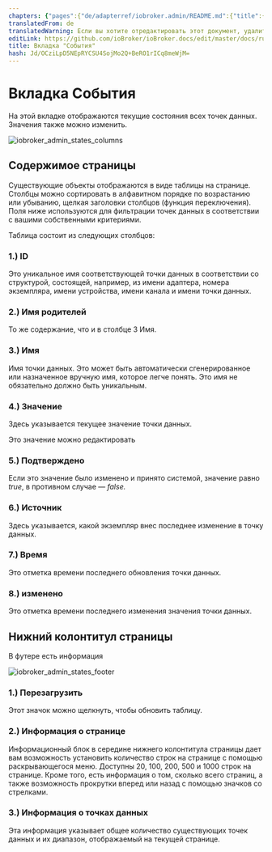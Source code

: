 ```yaml
---
chapters: {"pages":{"de/adapterref/iobroker.admin/README.md":{"title":{"de":"no title"},"content":"de/adapterref/iobroker.admin/README.md"},"de/adapterref/iobroker.admin/admin/tab-adapters.md":{"title":{"de":"Der Reiter Adapter"},"content":"de/adapterref/iobroker.admin/admin/tab-adapters.md"},"de/adapterref/iobroker.admin/admin/tab-instances.md":{"title":{"de":"Der Reiter Instanzen"},"content":"de/adapterref/iobroker.admin/admin/tab-instances.md"},"de/adapterref/iobroker.admin/admin/tab-objects.md":{"title":{"de":"Der Reiter Objekte"},"content":"de/adapterref/iobroker.admin/admin/tab-objects.md"},"de/adapterref/iobroker.admin/admin/tab-states.md":{"title":{"de":"Der Reiter Zustände"},"content":"de/adapterref/iobroker.admin/admin/tab-states.md"},"de/adapterref/iobroker.admin/admin/tab-groups.md":{"title":{"de":"Der Reiter Gruppen"},"content":"de/adapterref/iobroker.admin/admin/tab-groups.md"},"de/adapterref/iobroker.admin/admin/tab-users.md":{"title":{"de":"Der Reiter Benutzer"},"content":"de/adapterref/iobroker.admin/admin/tab-users.md"},"de/adapterref/iobroker.admin/admin/tab-events.md":{"title":{"de":"Der Reiter Ereignisse"},"content":"de/adapterref/iobroker.admin/admin/tab-events.md"},"de/adapterref/iobroker.admin/admin/tab-hosts.md":{"title":{"de":"Der Reiter Hosts"},"content":"de/adapterref/iobroker.admin/admin/tab-hosts.md"},"de/adapterref/iobroker.admin/admin/tab-enums.md":{"title":{"de":"Der Reiter Aufzählungen"},"content":"de/adapterref/iobroker.admin/admin/tab-enums.md"},"de/adapterref/iobroker.admin/admin/tab-log.md":{"title":{"de":"Der Reiter Log"},"content":"de/adapterref/iobroker.admin/admin/tab-log.md"},"de/adapterref/iobroker.admin/admin/tab-system.md":{"title":{"de":"Die Systemeinstellungen"},"content":"de/adapterref/iobroker.admin/admin/tab-system.md"}}}
translatedFrom: de
translatedWarning: Если вы хотите отредактировать этот документ, удалите поле «translationFrom», в противном случае этот документ будет снова автоматически переведен
editLink: https://github.com/ioBroker/ioBroker.docs/edit/master/docs/ru/adapterref/iobroker.admin/tab-events.md
title: Вкладка "События"
hash: Jd/OCziLpD5NEpRYCSU4SojMo2Q+BeRO1rICq8meWjM=
---
```

# Вкладка События
На этой вкладке отображаются текущие состояния всех точек данных. Значения также можно изменить.

![iobroker_admin_states_columns](../../../de/adapterref/iobroker.admin/img/tab-events_States_columns.jpg)

## Содержимое страницы
Существующие объекты отображаются в виде таблицы на странице. Столбцы можно сортировать в алфавитном порядке по возрастанию или убыванию, щелкая заголовки столбцов (функция переключения). Поля ниже используются для фильтрации точек данных в соответствии с вашими собственными критериями.

Таблица состоит из следующих столбцов:

### **1.) ID**
Это уникальное имя соответствующей точки данных в соответствии со структурой, состоящей, например, из имени адаптера, номера экземпляра, имени устройства, имени канала и имени точки данных.

### **2.) Имя родителей**
То же содержание, что и в столбце 3 Имя.

### **3.) Имя**
Имя точки данных. Это может быть автоматически сгенерированное или назначенное вручную имя, которое легче понять. Это имя не обязательно должно быть уникальным.

### **4.) Значение**
Здесь указывается текущее значение точки данных.

Это значение можно редактировать

### **5.) Подтверждено**
Если это значение было изменено и принято системой, значение равно _true_, в противном случае — _false._

### **6.) Источник**
Здесь указывается, какой экземпляр внес последнее изменение в точку данных.

### **7.) Время**
Это отметка времени последнего обновления точки данных.

### **8.) изменено**
Это отметка времени последнего изменения значения точки данных.

## Нижний колонтитул страницы
В футере есть информация

![iobroker_admin_states_footer](../../../de/adapterref/iobroker.admin/img/tab-events_States_footer.jpg)

### **1.) Перезагрузить**
Этот значок можно щелкнуть, чтобы обновить таблицу.

### **2.) Информация о странице**
Информационный блок в середине нижнего колонтитула страницы дает вам возможность установить количество строк на странице с помощью раскрывающегося меню. Доступны 20, 100, 200, 500 и 1000 строк на странице. Кроме того, есть информация о том, сколько всего страниц, а также возможность прокрутки вперед или назад с помощью значков со стрелками.

### **3.) Информация о точках данных**
Эта информация указывает общее количество существующих точек данных и их диапазон, отображаемый на текущей странице.
